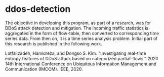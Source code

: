 # ddos-detection
The objective in developing this program, as part of a research, was for DDoS attack detection and mitigation. The incoming traffic statistics is aggregated in the form of flow-table, then converted to corresponding time series data. From then on, it is a time series analysis problem. Initial part of this research is published in the following work.

Lotfalizadeh, Hamidreza, and Dongso S. Kim. "Investigating real-time entropy features of DDoS attack based on categorized partial-flows." 2020 14th International Conference on Ubiquitous Information Management and Communication (IMCOM). IEEE, 2020.
